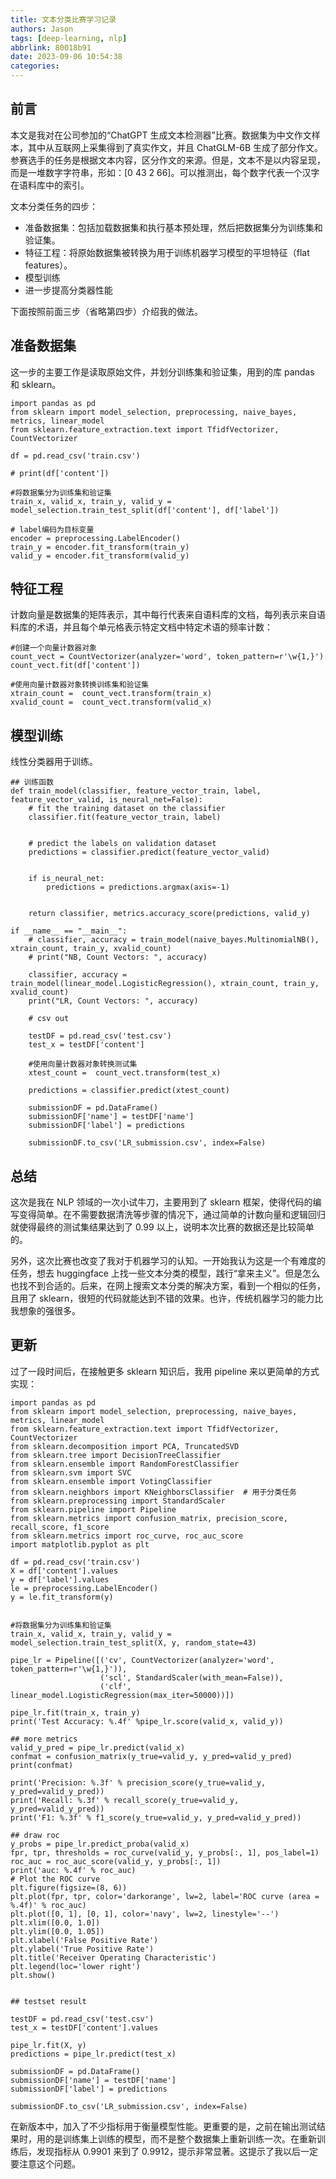 ```yaml
---
title: 文本分类比赛学习记录
authors: Jason
tags: [deep-learning, nlp]
abbrlink: 80018b91
date: 2023-09-06 10:54:38
categories:
---
```


## 前言

本文是我对在公司参加的“ChatGPT 生成文本检测器”比赛。数据集为中文作文样本，其中从互联网上采集得到了真实作文，并且 ChatGLM-6B 生成了部分作文。参赛选手的任务是根据文本内容，区分作文的来源。但是，文本不是以内容呈现，而是一堆数字字符串，形如：[0 43 2 66]。可以推测出，每个数字代表一个汉字在语料库中的索引。

文本分类任务的四步：

- 准备数据集：包括加载数据集和执行基本预处理，然后把数据集分为训练集和验证集。
- 特征工程：将原始数据集被转换为用于训练机器学习模型的平坦特征（flat features）。
- 模型训练
- 进一步提高分类器性能

下面按照前面三步（省略第四步）介绍我的做法。

## 准备数据集

这一步的主要工作是读取原始文件，并划分训练集和验证集，用到的库 pandas 和 sklearn。

```
import pandas as pd
from sklearn import model_selection, preprocessing, naive_bayes, metrics, linear_model
from sklearn.feature_extraction.text import TfidfVectorizer, CountVectorizer

df = pd.read_csv('train.csv')

# print(df['content'])

#将数据集分为训练集和验证集
train_x, valid_x, train_y, valid_y = model_selection.train_test_split(df['content'], df['label'])

# label编码为目标变量
encoder = preprocessing.LabelEncoder()
train_y = encoder.fit_transform(train_y)
valid_y = encoder.fit_transform(valid_y)
```

## 特征工程

计数向量是数据集的矩阵表示，其中每行代表来自语料库的文档，每列表示来自语料库的术语，并且每个单元格表示特定文档中特定术语的频率计数：

```
#创建一个向量计数器对象
count_vect = CountVectorizer(analyzer='word', token_pattern=r'\w{1,}')
count_vect.fit(df['content'])

#使用向量计数器对象转换训练集和验证集
xtrain_count =  count_vect.transform(train_x)
xvalid_count =  count_vect.transform(valid_x)
```

## 模型训练

线性分类器用于训练。

```
## 训练函数
def train_model(classifier, feature_vector_train, label, feature_vector_valid, is_neural_net=False):
    # fit the training dataset on the classifier
    classifier.fit(feature_vector_train, label)


    # predict the labels on validation dataset
    predictions = classifier.predict(feature_vector_valid)


    if is_neural_net:
        predictions = predictions.argmax(axis=-1)


    return classifier, metrics.accuracy_score(predictions, valid_y)

if __name__ == "__main__":
    # classifier, accuracy = train_model(naive_bayes.MultinomialNB(), xtrain_count, train_y, xvalid_count)
    # print("NB, Count Vectors: ", accuracy)

    classifier, accuracy = train_model(linear_model.LogisticRegression(), xtrain_count, train_y, xvalid_count)
    print("LR, Count Vectors: ", accuracy)

    # csv out

    testDF = pd.read_csv('test.csv')
    test_x = testDF['content']

    #使用向量计数器对象转换测试集
    xtest_count =  count_vect.transform(test_x)

    predictions = classifier.predict(xtest_count)

    submissionDF = pd.DataFrame()
    submissionDF['name'] = testDF['name']
    submissionDF['label'] = predictions

    submissionDF.to_csv('LR_submission.csv', index=False)
```

## 总结

这次是我在 NLP 领域的一次小试牛刀，主要用到了 sklearn 框架，使得代码的编写变得简单。在不需要数据清洗等步骤的情况下，通过简单的计数向量和逻辑回归就使得最终的测试集结果达到了 0.99 以上，说明本次比赛的数据还是比较简单的。

另外，这次比赛也改变了我对于机器学习的认知。一开始我认为这是一个有难度的任务，想去 huggingface 上找一些文本分类的模型，践行“拿来主义”。但是怎么也找不到合适的。后来，在网上搜索文本分类的解决方案，看到一个相似的任务，且用了 sklearn，很短的代码就能达到不错的效果。也许，传统机器学习的能力比我想象的强很多。

## 更新

过了一段时间后，在接触更多 sklearn 知识后，我用 pipeline 来以更简单的方式实现：

```
import pandas as pd
from sklearn import model_selection, preprocessing, naive_bayes, metrics, linear_model
from sklearn.feature_extraction.text import TfidfVectorizer, CountVectorizer
from sklearn.decomposition import PCA, TruncatedSVD
from sklearn.tree import DecisionTreeClassifier
from sklearn.ensemble import RandomForestClassifier
from sklearn.svm import SVC
from sklearn.ensemble import VotingClassifier
from sklearn.neighbors import KNeighborsClassifier  # 用于分类任务
from sklearn.preprocessing import StandardScaler
from sklearn.pipeline import Pipeline
from sklearn.metrics import confusion_matrix, precision_score, recall_score, f1_score
from sklearn.metrics import roc_curve, roc_auc_score
import matplotlib.pyplot as plt

df = pd.read_csv('train.csv')
X = df['content'].values
y = df['label'].values
le = preprocessing.LabelEncoder()
y = le.fit_transform(y)


#将数据集分为训练集和验证集
train_x, valid_x, train_y, valid_y = model_selection.train_test_split(X, y, random_state=43)

pipe_lr = Pipeline([('cv', CountVectorizer(analyzer='word', token_pattern=r'\w{1,}')),
                    ('scl', StandardScaler(with_mean=False)),
                    ('clf', linear_model.LogisticRegression(max_iter=50000))])

pipe_lr.fit(train_x, train_y)
print('Test Accuracy: %.4f' %pipe_lr.score(valid_x, valid_y))

## more metrics
valid_y_pred = pipe_lr.predict(valid_x)
confmat = confusion_matrix(y_true=valid_y, y_pred=valid_y_pred)
print(confmat)

print('Precision: %.3f' % precision_score(y_true=valid_y, y_pred=valid_y_pred))
print('Recall: %.3f' % recall_score(y_true=valid_y, y_pred=valid_y_pred))
print('F1: %.3f' % f1_score(y_true=valid_y, y_pred=valid_y_pred))

## draw roc
y_probs = pipe_lr.predict_proba(valid_x)
fpr, tpr, thresholds = roc_curve(valid_y, y_probs[:, 1], pos_label=1)
roc_auc = roc_auc_score(valid_y, y_probs[:, 1])
print('auc: %.4f' % roc_auc)
# Plot the ROC curve
plt.figure(figsize=(8, 6))
plt.plot(fpr, tpr, color='darkorange', lw=2, label='ROC curve (area = %.4f)' % roc_auc)
plt.plot([0, 1], [0, 1], color='navy', lw=2, linestyle='--')
plt.xlim([0.0, 1.0])
plt.ylim([0.0, 1.05])
plt.xlabel('False Positive Rate')
plt.ylabel('True Positive Rate')
plt.title('Receiver Operating Characteristic')
plt.legend(loc='lower right')
plt.show()


## testset result

testDF = pd.read_csv('test.csv')
test_x = testDF['content'].values

pipe_lr.fit(X, y)
predictions = pipe_lr.predict(test_x)

submissionDF = pd.DataFrame()
submissionDF['name'] = testDF['name']
submissionDF['label'] = predictions

submissionDF.to_csv('LR_submission.csv', index=False)
```

在新版本中，加入了不少指标用于衡量模型性能。更重要的是，之前在输出测试结果时，用的是训练集上训练的模型，而不是整个数据集上重新训练一次。在重新训练后，发现指标从 0.9901 来到了 0.9912，提示非常显著。这提示了我以后一定要注意这个问题。
